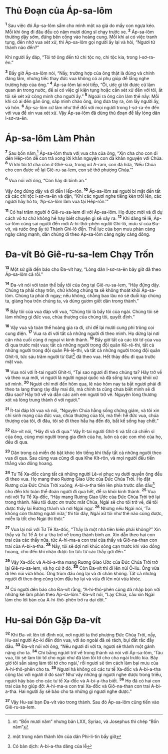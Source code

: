 # Thủ Ðoạn của Áp-sa-lôm
<sup><b>1</b></sup> Sau việc đó Áp-sa-lôm sắm cho mình một xa giá do mấy con ngựa kéo. Mỗi khi ông đi đâu đều có năm mươi dũng sĩ chạy trước xe. <sup><b>2</b></sup> Áp-sa-lôm thường dậy sớm, đứng bên cổng vào hoàng cung. Mỗi khi ai có việc tranh tụng, đến nhờ vua xét xử, thì Áp-sa-lôm gọi người ấy lại và hỏi, “Ngươi từ thành nào đến?”

Khi người ấy đáp, “Tôi tớ ông đến từ chi tộc nọ, chi tộc kia, trong I-sơ-ra-ên.”

<sup><b>3</b></sup> Bấy giờ Áp-sa-lôm nói, “Nầy, trường hợp của ông thật là đúng và chính đáng lắm, nhưng tiếc thay đức vua không có ai phụ giúp để lắng nghe trường hợp của ông.” <sup><b>4</b></sup> Áp-sa-lôm lại nói tiếp, “Ôi, ước gì tôi được cử làm quan án trong nước, để ai có việc gì kiện tụng hoặc cần xét xử đến với tôi, ắt tôi sẽ xét xử công minh cho người ấy.” <sup><b>5</b></sup> Ngoài ra ông còn làm thế nầy: Mỗi khi có ai đến gần ông, sấp mình chào ông, ông đưa tay ra, ôm lấy người ấy, và hôn. <sup><b>6</b></sup> Áp-sa-lôm cứ làm như thế đối với mọi người trong I-sơ-ra-ên đến với vua để xin vua xét xử. Vậy Áp-sa-lôm đã dùng thủ đoạn để lấy lòng dân I-sơ-ra-ên.

# Áp-sa-lôm Làm Phản
<sup><b>7</b></sup> Sau bốn năm,[^1-5a93a8f3-cba3-4fed-958f-9ddec7c99323] Áp-sa-lôm thưa với vua cha của ông, “Xin cha cho con đi đến Hếp-rôn để con trả xong lời khấn nguyện con đã khấn nguyện với Chúa. <sup><b>8</b></sup> Vì khi tôi tớ cha còn ở Ghê-sua, trong xứ A-ram, con đã hứa, ‘Nếu Chúa cho con được về lại Giê-ru-sa-lem, con sẽ thờ phượng Chúa.’”

<sup><b>9</b></sup> Vua nói với ông, “Con hãy đi bình an.”

Vậy ông đứng dậy và đi đến Hếp-rôn. <sup><b>10</b></sup> Áp-sa-lôm sai người bí mật đến tất cả các chi tộc I-sơ-ra-ên và dặn, “Khi các ngươi nghe tiếng kèn trỗi lên, các ngươi hãy hô to, ‘Áp-sa-lôm làm vua tại Hếp-rôn.’”

<sup><b>11</b></sup> Có hai trăm người ở Giê-ru-sa-lem đi với Áp-sa-lôm. Họ được mời và đi dự cách vô tư chứ không hề hay biết chuyện gì sẽ xảy ra. <sup><b>12</b></sup> Khi dâng tế lễ, Áp-sa-lôm cũng sai người đến mời A-hi-thô-phên người Ghi-lô, mưu sĩ của Ða-vít, và rước ông ấy từ Thành Ghi-lô đến. Thế lực của bọn mưu phản càng ngày càng mạnh, dân chúng đi theo Áp-sa-lôm càng ngày càng đông.

# Ða-vít Bỏ Giê-ru-sa-lem Chạy Trốn
<sup><b>13</b></sup> Một sứ giả đến báo cho Ða-vít hay, “Lòng dân I-sơ-ra-ên bây giờ đã theo Áp-sa-lôm cả rồi.”

<sup><b>14</b></sup> Ða-vít nói với toàn thể bầy tôi của ông tại Giê-ru-sa-lem, “Hãy đứng dậy. Chúng ta phải chạy trốn, chứ không chúng ta sẽ không thoát khỏi Áp-sa-lôm. Chúng ta phải đi ngay; nếu không, chẳng bao lâu nó sẽ đuổi kịp chúng ta, giáng họa trên chúng ta, và dùng gươm giết dân trong thành.”

<sup><b>15</b></sup> Bầy tôi của vua đáp với vua, “Chúng tôi là bầy tôi của ngài. Chúng tôi sẽ làm những gì đức vua, chúa thượng của chúng tôi, quyết định.”

<sup><b>16</b></sup> Vậy vua và toàn thể hoàng gia ra đi, chỉ để lại mười cung phi trông coi cung điện. <sup><b>17</b></sup> Vua ra đi với tất cả những người đi theo mình. Họ dừng lại nơi căn nhà cuối cùng ở ngoại vi kinh thành. <sup><b>18</b></sup> Bấy giờ tất cả các tôi tớ của vua đi qua trước mặt vua; tất cả những người trong đội quân Kê-rê-thi, tất cả những người trong đội quân Pê-lê-thi, và tất cả những người trong đội quân Ghít-ti, tức sáu trăm người từ Gát[^2-5a93a8f3-cba3-4fed-958f-9ddec7c99323] đã theo vua. Hết thảy đều đi qua trước mặt vua.

<sup><b>19</b></sup> Vua nói với Ít-tai người Ghít-ti, “Tại sao ngươi đi theo chúng ta? Hãy trở về và theo vua mới, vì ngươi là người ngoại quốc và đã sống lưu vong khỏi xứ sở mình. <sup><b>20</b></sup> Ngươi chỉ mới đến hôm qua, lẽ nào hôm nay ta bắt ngươi phải đi theo ta lang thang rày đây mai đó, mà chính ta cũng chưa biết mình sẽ đi đâu sao? Hãy trở về và dẫn các anh em ngươi trở về. Nguyện lòng thương xót và lòng trung thành ở với ngươi.”

<sup><b>21</b></sup> Ít-tai đáp lời vua và nói, “Nguyện Chúa hằng sống chứng giám, và tôi xin chỉ sinh mạng của đức vua, chúa thượng của tôi, mà thề: hễ đức vua, chúa thượng của tôi, đi đâu, tôi sẽ đi theo hầu hạ đến đó, bất kể sống hay chết.”

<sup><b>22</b></sup> Ða-vít nói, “Hãy đi và đi qua.” Vậy Ít-tai người Ghít-ti và tất cả chiến sĩ của ông, cùng mọi người trong gia đình của họ, luôn cả các con nhỏ của họ, đều đi qua.

<sup><b>23</b></sup> Dân trong cả miền đó bật khóc lớn tiếng khi thấy tất cả những người theo vua đi qua. Sau cùng vua cũng đi qua Khe Kít-rôn, và mọi người đều tiến thẳng vào đồng hoang.

<sup><b>24</b></sup> Tư Tế Xa-đốc cùng tất cả những người Lê-vi phục vụ dưới quyền ông đều đi theo vua. Họ mang theo Rương Giao Ước của Ðức Chúa Trời. Họ đặt Rương của Ðức Chúa Trời xuống; A-bi-a-tha tiến lên phía trước dẫn đầu[^3-5a93a8f3-cba3-4fed-958f-9ddec7c99323] cho đến khi toàn thể đoàn người đi qua hết, để ra khỏi kinh thành. <sup><b>25</b></sup> Vua nói với Tư Tế Xa-đốc, “Hãy mang Rương Giao Ước của Ðức Chúa Trời trở lại trong thành. Nếu tôi được ơn trước mắt Chúa, Ngài sẽ cho tôi trở về, để tôi được thấy lại Rương thánh và nơi Ngài ngự. <sup><b>26</b></sup> Nhưng nếu Ngài nói, ‘Ta không còn thương ngươi nữa,’ thì tôi đây, Ngài xử tôi như thế nào cũng được, miễn là tốt cho Ngài thì thôi.”

<sup><b>27</b></sup> Vua lại nói với Tư Tế Xa-đốc, “Thầy là một nhà tiên kiến phải không?” Xin thầy và Tư Tế A-bi-a-tha trở về trong thành bình an. Xin dẫn theo hai con trai của các thầy nữa, tức A-hi-ma-a con trai của thầy và Giô-na-than con trai của A-bi-a-tha. <sup><b>28</b></sup> Nầy, tôi sẽ đợi nơi khúc sông cạn trước khi vào đồng hoang, cho đến khi nhận được tin tức từ các thầy gởi đến.”

<sup><b>29</b></sup> Vậy Xa-đốc và A-bi-a-tha mang Rương Giao Ước của Ðức Chúa Trời trở lại Giê-ru-sa-lem, và họ cứ ở đó. <sup><b>30</b></sup> Còn Ða-vít thì đi lên núi Ô-liu. Ông vừa đi lên núi vừa khóc. Ông trùm đầu ông lại và đi chân không. Tất cả những người đi theo ông cũng trùm đầu họ lại và vừa đi lên núi vừa khóc.

<sup><b>31</b></sup> Có người đến báo cho Ða-vít rằng, “A-hi-thô-phên cũng đã nhập bọn với những kẻ làm phản theo Áp-sa-lôm.” Ða-vít nói, “Lạy Chúa, cầu xin Ngài làm cho lời bàn của A-hi-thô-phên trở ra dại dột.”

# Hu-sai Ðón Gặp Ða-vít
<sup><b>32</b></sup> Khi Ða-vít lên tới đỉnh núi, nơi người ta thờ phượng Ðức Chúa Trời, nầy, Hu-sai người Ạc-ki đến đón vua, với áo ngoài đã xé rách, bụi đất rắc đầy đầu. <sup><b>33</b></sup> Ða-vít nói với ông, “Nếu ngươi đi với ta, ngươi sẽ thành một gánh nặng cho ta. <sup><b>34</b></sup> Chi bằng ngươi trở về trong thành và nói với Áp-sa-lôm, ‘Tâu vua, tôi sẽ làm tôi tớ cho ngài như đã làm tôi tớ cho cha ngài trước kia. Bây giờ tôi sẵn sàng làm tôi tớ cho ngài,’ rồi ngươi sẽ tìm cách làm bại mưu của A-hi-thô-phên cho ta. <sup><b>35</b></sup> Ngươi há không có các tư tế Xa-đốc và A-bi-a-tha cộng tác với ngươi ở đó sao? Như vậy những gì ngươi nghe được trong triều, ngươi hãy báo cho các tư tế Xa-đốc và A-bi-a-tha biết. <sup><b>36</b></sup> Họ đã có hai con trai của họ giúp đỡ: A-hi-ma-a con trai Xa-đốc và Giô-na-than con trai A-bi-a-tha. Hai người ấy sẽ báo cho ta những gì ngươi nghe được.”

<sup><b>37</b></sup> Vậy Hu-sai bạn Ða-vít vào trong thành. Sau đó Áp-sa-lôm cũng tiến vào Giê-ru-sa-lem.

[^1-5a93a8f3-cba3-4fed-958f-9ddec7c99323]: nt: “Bốn mươi năm” nhưng bản LXX, Syriac, và Josephus thì chép “Bốn năm”
[^2-5a93a8f3-cba3-4fed-958f-9ddec7c99323]: một trong năm thành lớn của dân Phi-li-tin bấy giờ
[^3-5a93a8f3-cba3-4fed-958f-9ddec7c99323]: Có bản dịch: A-bi-a-tha dâng của lễ